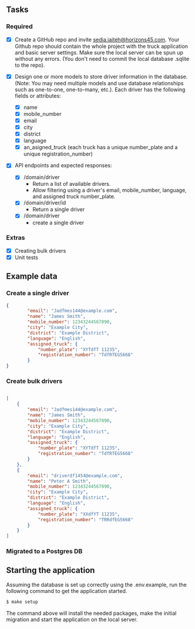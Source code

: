 ## Tasks

### Required

- [x] Create a GitHub repo and invite sedia.jaiteh@horizons45.com. Your Github repo should contain the whole project with the truck application and basic server settings. Make sure the local server can be spun up without any errors. (You don't need to commit the local database .sqlite to the repo).
- [x] Design one or more models to store driver information in the database. (Note: You may need multiple models and use database relationships such as one-to-one, one-to-many, etc.). Each driver has the following fields or attributes:

    - [x] name
    - [x] mobile_number
    - [x] email
    - [x] city
    - [x] district
    - [x] language
    - [x] an_asigned_truck (each truck has a unique number_plate and a unique registration_number)

- [x] API endpoints and expected responses:
  - [x] /domain/driver
    * Return a list of available drivers.
    * Allow filtering using a driver's email, mobile_number, language, and assigned truck number_plate.
  - [x] /domain/driver/id
    * Return a single driver
  - [x] /domain/driver
    * create a single driver



### Extras

- [x] Creating bulk drivers
- [x] Unit tests

## Example data

### Create a single driver


```json
{
        "email": "Jadfmes144@example.com",
        "name": "James Smith",
        "mobile_number": 12343244567890,
        "city": "Example City",
        "district": "Example District",
        "language": "English",
        "assigned_truck": {
            "number_plate": "XYTdfT 11235",
            "registration_number": "TdfRTEG5668"
        }
}

```

### Create bulk drivers

```json

[
    {
        "email": "Jadfmes144@example.com",
        "name": "James Smith",
        "mobile_number": 12343244567890,
        "city": "Example City",
        "district": "Example District",
        "language": "English",
        "assigned_truck": {
            "number_plate": "XYTdfT 11235",
            "registration_number": "TdfRTEG5668"
        }
    },
    {
        "email": "driverdf1454@example.com",
        "name": "Peter A Smith",
        "mobile_number": 12343244567890,
        "city": "Example City",
        "district": "Example District",
        "language": "English",
        "assigned_truck": {
            "number_plate": "XXdfYT 11235",
            "registration_number": "TRRdfEG5668"
        }
    }
]

```

### Migrated to a Postgres DB

## Starting the application

Assuming the database is set up correctly using the .env.example, run the following command to get the application started.

```bash
$ make setup
```

The command above will install the needed packages, make the initial migration and start the application on the local server.